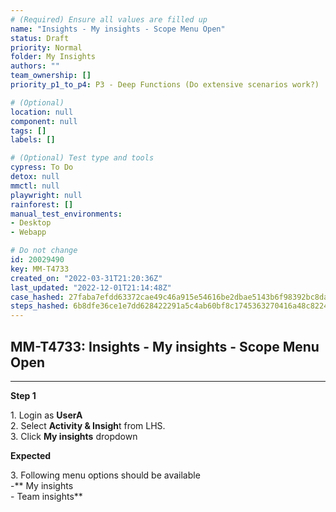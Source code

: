 ```yaml
---
# (Required) Ensure all values are filled up
name: "Insights - My insights - Scope Menu Open"
status: Draft
priority: Normal
folder: My Insights
authors: ""
team_ownership: []
priority_p1_to_p4: P3 - Deep Functions (Do extensive scenarios work?)

# (Optional)
location: null
component: null
tags: []
labels: []

# (Optional) Test type and tools
cypress: To Do
detox: null
mmctl: null
playwright: null
rainforest: []
manual_test_environments: 
- Desktop
- Webapp

# Do not change
id: 20029490
key: MM-T4733
created_on: "2022-03-31T21:20:36Z"
last_updated: "2022-12-01T21:14:48Z"
case_hashed: 27faba7efdd63372cae49c46a915e54616be2dbae5143b6f98392bc8da49224e5a6cc25895a9c665b84887e7fbb901c9
steps_hashed: 6b8dfe36ce1e7dd628422291a5c4ab60bf8c1745363270416a48c8224a3acf4666c37672656a400b767ee8d54017a742
---
```


<!-- (Auto-generated) Based on frontmatter's "key" and "name" -->

## MM-T4733: Insights - My insights - Scope Menu Open

---

**Step 1**

1\. Login as **UserA**\
2\. Select **Activity & Insigh**t from LHS.\
3\. Click **My insights** dropdown

**Expected**

3\. Following menu options should be available\
\-\*\* My insights\
\- Team insights\*\*
